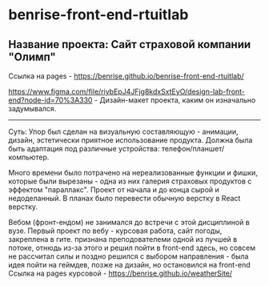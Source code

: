 # benrise-front-end-rtuitlab

Название проекта: Сайт страховой компании "Олимп"
-----------------------------------------------------------------------------------------------------------------------------------------------
Ссылка на pages - https://benrise.github.io/benrise-front-end-rtuitlab/

https://www.figma.com/file/riybEpJ4JFjg8kdxSxtEyO/design-lab-front-end?node-id=70%3A330 - Дизайн-макет проекта, каким он изначально задумывался.

-----------------------------------------------------------------------------------------------------------------------------------------------

Суть: Упор был сделан на визуальную составляющую - анимации, дизайн, эстетически приятное использование продукта. 
Должна была быть адаптация под различные устройства: телефон/планшет/компьютер.

Много времени было потрачено на нереализованные функции и фишки, которые были вырезаны - одна из них галерия страховых продуктов с эффектом "параллакс".
Проект от начала и до конца сырой и недоделанный. В планах было перевести обычную верстку в React верстку. 

Вебом (фронт-ендом) не занимался до встречи с этой дисциплиной в вузе. Первый проект по вебу - курсовая работа, сайт погоды, закреплена в гите.
признана преподователеми одной из лучшей в потоке, отнюдь из-за этого и решил пойти в front-end здесь, но совсем не рассчитал силы и поздно
решился с выбором направления - была идея пойти на геймдев, позже на дизайн, но остановился на front-end
Ссылка на pages курсовой - https://benrise.github.io/weatherSite/


